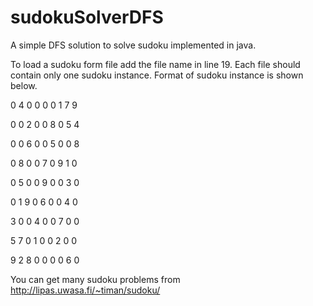 # sudokuSolverDFS

A simple DFS solution to solve sudoku implemented in java.

To load a sudoku form file add the file name in line 19.
Each file should contain only one sudoku instance.
Format of sudoku instance is shown below.

0 4 0 0 0 0 1 7 9

0 0 2 0 0 8 0 5 4

0 0 6 0 0 5 0 0 8

0 8 0 0 7 0 9 1 0

0 5 0 0 9 0 0 3 0

0 1 9 0 6 0 0 4 0

3 0 0 4 0 0 7 0 0

5 7 0 1 0 0 2 0 0

9 2 8 0 0 0 0 6 0

You can get many sudoku problems from http://lipas.uwasa.fi/~timan/sudoku/
